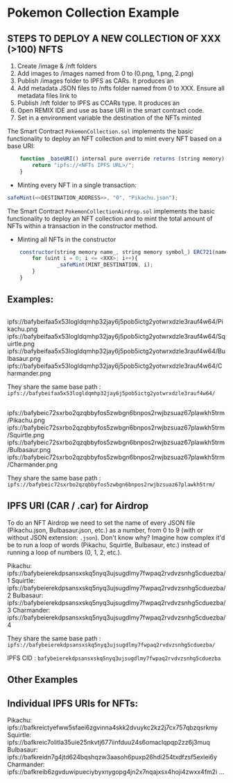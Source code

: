 # Pokemon Collection Example

## STEPS TO DEPLOY A NEW COLLECTION OF XXX (>100) NFTS
1. Create /image & /nft folders
2. Add images to /images named from 0 to <XXX> (0.png, 1.png, 2.png)
3. Publish /images folder to IPFS as CARs. It produces an <Images IPFS URL>
4. Add metadata JSON files to /nfts folder named from 0 to XXX. Ensure all metadata files link to <Images IPFS URL>
5. Publish /nft folder to IPFS as CCARs type. It produces an <NFTs IPFS URL>
6. Open REMIX IDE and use <NFTs IPFS URL> as base URI in the smart contract code. 
7. Set in a environment variable the destination of the NFTs minted <DESTINATION ADDRESS>

The Smart Contract `PokemonCollection.sol` implements the basic functionality to deploy an NFT collection and to mint every NFT based on a base URI:

```js
    function _baseURI() internal pure override returns (string memory) {
        return "ipfs://<NFTs IPFS URL>/";
    }

```

- Minting every NFT in a single transaction:

```js
safeMint(<<DESTINATION_ADDRESS>>, "0", "Pikachu.json");
```

The Smart Contract `PokemonCollectionAirdrop.sol` implements the basic functionality to deploy an NFT collection and to mint the total amount of NFTs within a transaction in the constructor method.

- Minting all NFTs in the constructor

```js
    constructor(string memory name_, string memory symbol_) ERC721(name_, symbol_) {
        for (uint i = 0; i <= <XXX>; i++){
                _safeMint(MINT_DESTINATION, i);
        }
    }
```

## Examples: 

## <Images IPFS URL>

ipfs://bafybeifaa5x53logldqmhp32jay6j5pob5ictg2yotwrxdzle3rauf4w64/Pikachu.png
ipfs://bafybeifaa5x53logldqmhp32jay6j5pob5ictg2yotwrxdzle3rauf4w64/Squirtle.png
ipfs://bafybeifaa5x53logldqmhp32jay6j5pob5ictg2yotwrxdzle3rauf4w64/Bulbasaur.png
ipfs://bafybeifaa5x53logldqmhp32jay6j5pob5ictg2yotwrxdzle3rauf4w64/Charmander.png

They share the same base path <Images IPFS URL>: `ipfs://bafybeifaa5x53logldqmhp32jay6j5pob5ictg2yotwrxdzle3rauf4w64/`

## <NFTs IPFS URL>

ipfs://bafybeic72sxrbo2qzqbbyfos5zwbgn6bnpos2rwjbzsuaz67plawkh5trm/Pikachu.png
ipfs://bafybeic72sxrbo2qzqbbyfos5zwbgn6bnpos2rwjbzsuaz67plawkh5trm/Squirtle.png
ipfs://bafybeic72sxrbo2qzqbbyfos5zwbgn6bnpos2rwjbzsuaz67plawkh5trm/Bulbasaur.png
ipfs://bafybeic72sxrbo2qzqbbyfos5zwbgn6bnpos2rwjbzsuaz67plawkh5trm/Charmander.png

They share the same base path <Images IPFS URL>: `ipfs://bafybeic72sxrbo2qzqbbyfos5zwbgn6bnpos2rwjbzsuaz67plawkh5trm/`


## <NFTs IPFS URL> IPFS URI (CAR / .car) for Airdrop

To do an NFT Airdrop we need to set the name of every JSON file (Pikachu.json, Bulbasaur.json, etc.) as a number, from 0 to 9 (with or without JSON extension: `.json`). Don't know why? Imagine how complex it'd be to run a loop of words (Pikachu, Squirtle, Bulbasaur, etc.) instead of running a loop of numbers (0, 1, 2, etc.). 

Pikachu:    ipfs://bafybeierekdpsansxskq5nyq3ujsugdlmy7fwpaq2rvdvzsnhg5cduezba/1
Squirtle:   ipfs://bafybeierekdpsansxskq5nyq3ujsugdlmy7fwpaq2rvdvzsnhg5cduezba/2
Bulbasaur:  ipfs://bafybeierekdpsansxskq5nyq3ujsugdlmy7fwpaq2rvdvzsnhg5cduezba/3
Charmander: ipfs://bafybeierekdpsansxskq5nyq3ujsugdlmy7fwpaq2rvdvzsnhg5cduezba/4

They share the same base path <NFTs IPFS URL>: `ipfs://bafybeierekdpsansxskq5nyq3ujsugdlmy7fwpaq2rvdvzsnhg5cduezba/`

IPFS CID <IPFS CID>: `bafybeierekdpsansxskq5nyq3ujsugdlmy7fwpaq2rvdvzsnhg5cduezba`

## Other Examples

## Individual IPFS URIs for NFTs: 
Pikachu:    ipfs://bafkreictyefww5sfaei6zgvinna4skk2dvuykc2kz2j7cx757qbzqsrkmy
Squirtle:   ipfs://bafkreic7olitla35uie25nkvtj677iinfduu24s6omaclqpqp2zz6j3muq
Bulbasaur:  ipfs://bafkreidn7g4jtd624bqshqzw3aasoh6puxp26hdi254txdfzsf5exlei6y
Charmander: ipfs://bafkreib6zgvduwipueciybyxnygopg4jn2x7nqajxsx4hoji4zwxx4fm2i
...
